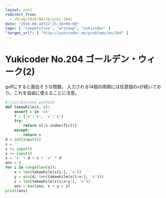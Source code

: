 ```yaml
---
layout: post
redirect_from:
  - /blog/2016/08/16/yuki-204/
date: "2016-08-16T22:25:36+09:00"
tags: [ "competitive", "writeup", "yukicoder" ]
"target_url": [ "http://yukicoder.me/problems/no/204" ]
---
```


# Yukicoder No.204 ゴールデン・ウィーク(2)

golfにすると面白そうな問題。
入力される$14$個の両側には任意個の`x`が続いており、これを自由に使えることに注意。

``` python
#!/usr/bin/env python3
def takewhile(s, c):
    assert c in 'ox'
    f = {'o':'x', 'x':'o'}
    try:
        return s[:s.index(f[c])]
    except:
        return s
d = int(input())
s = ''
s += input()
s += input()
s = 'x' * d + s + 'x' * d
ans = 0
for i in range(len(s)):
    x = len(takewhile(s[i:], 'o'))
    y = min(d, len(takewhile(s[i+x:], 'x')))
    z = len(takewhile(s[i+x+y:], 'o'))
    ans = max(ans, x + y + z)
print(ans)
```
